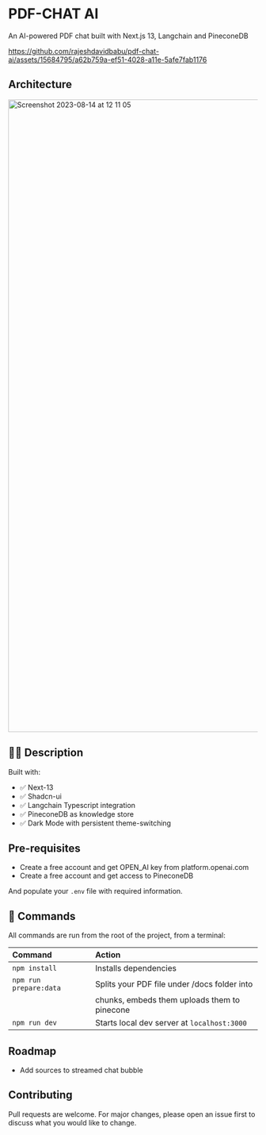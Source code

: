 # PDF-CHAT AI

An AI-powered PDF chat built with Next.js 13, Langchain and PineconeDB

https://github.com/rajeshdavidbabu/pdf-chat-ai/assets/15684795/a62b759a-ef51-4028-a11e-5afe7fab1176

## Architecture
<img width="1275" alt="Screenshot 2023-08-14 at 12 11 05" src="https://github.com/rajeshdavidbabu/pdf-chat-ai/assets/15684795/4635271e-d580-4a26-a892-bc77d905cf72">


## 👩‍🚀 Description

Built with:
- ✅ Next-13
- ✅ Shadcn-ui
- ✅ Langchain Typescript integration
- ✅ PineconeDB as knowledge store
- ✅ Dark Mode with persistent theme-switching

## Pre-requisites
- Create a free account and get OPEN_AI key from platform.openai.com
- Create a free account and get access to PineconeDB

And populate your `.env` file with required information.

## 🧞 Commands

All commands are run from the root of the project, from a terminal:

| Command               | Action                                      |
| :-------------------- | :------------------------------------------ |
| `npm install`         | Installs dependencies                       |
| `npm run prepare:data`| Splits your PDF file under /docs folder into|
|                       | chunks, embeds them uploads them to pinecone|
| `npm run dev`         | Starts local dev server at `localhost:3000` |

## Roadmap
- Add sources to streamed chat bubble

## Contributing

Pull requests are welcome. For major changes, please open an issue first
to discuss what you would like to change.
